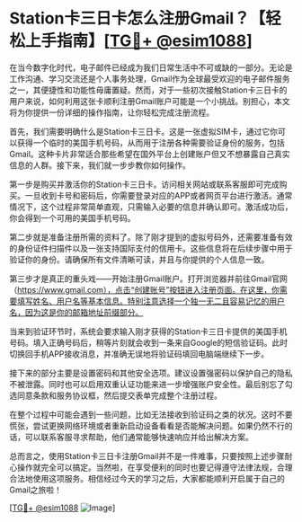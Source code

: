 # Station卡三日卡怎么注册Gmail？【轻松上手指南】[[TG💪+ @esim1088](https://t.me/s/esim1088)]

在当今数字化时代，电子邮件已经成为我们日常生活中不可或缺的一部分。无论是工作沟通、学习交流还是个人事务处理，Gmail作为全球最受欢迎的电子邮件服务之一，其便捷性和功能性毋庸置疑。然而，对于一些初次接触Station卡三日卡的用户来说，如何利用这张卡顺利注册Gmail账户可能是一个小挑战。别担心，本文将为你提供一份详细的操作指南，让你轻松完成注册流程。

首先，我们需要明确什么是Station卡三日卡。这是一张虚拟SIM卡，通过它你可以获得一个临时的美国手机号码，从而用于注册各种需要验证身份的服务，包括Gmail。这种卡片非常适合那些希望在国外平台上创建账户但又不想暴露自己真实信息的人群。接下来，我们就一步步教你如何操作。

第一步是购买并激活你的Station卡三日卡。访问相关网站或联系客服即可完成购买。一旦收到卡号和密码后，你需要登录对应的APP或者网页平台进行激活。通常情况下，这个过程非常简单直观，只需输入必要的信息并确认即可。激活成功后，你会得到一个可用的美国手机号码。

第二步就是准备注册所需的资料了。除了刚才提到的虚拟号码外，还需要准备有效的身份证件扫描件以及一张支持国际支付的信用卡。这些信息将在后续步骤中用于验证你的身份。请确保所有文件清晰可读，并且与你提供的个人信息一致。

第三步才是真正的重头戏——开始注册Gmail账户。打开浏览器并前往Gmail官网（https://www.gmail.com），点击“创建账号”按钮进入注册页面。在这里，你需要填写姓名、用户名等基本信息。特别注意选择一个独一无二且容易记忆的用户名，因为这是你的邮箱地址前缀部分。

当来到验证环节时，系统会要求输入刚才获得的Station卡三日卡提供的美国手机号码。填入正确号码后，稍等片刻就会收到一条来自Google的短信验证码。此时切换回手机APP接收消息，并准确无误地将验证码填回电脑端继续下一步。

接下来的部分主要是设置密码和其他安全选项。建议设置强密码以保护自己的隐私不被泄露。同时也可以启用双重认证功能来进一步增强账户安全性。最后别忘了勾选同意条款和服务协议框，然后提交表单完成整个注册过程。

在整个过程中可能会遇到一些问题，比如无法接收到验证码之类的状况。这时不要慌张，尝试更换网络环境或者重新启动设备看看是否能解决问题。如果仍然不行的话，可以联系客服寻求帮助，他们通常能够快速响应并给出解决方案。

总而言之，使用Station卡三日卡注册Gmail并不是一件难事，只要按照上述步骤耐心操作就完全可以搞定。当然啦，在享受便利的同时也要记得遵守法律法规，合理合法地使用这项服务。相信经过今天的学习之后，大家都能顺利开启属于自己的Gmail之旅啦！

[[TG💪+ @esim1088](https://t.me/s/esim1088) ![Image](https://i.postimg.cc/4NQfJmqS/Snipaste-2025-05-13-00-14-12.png)]